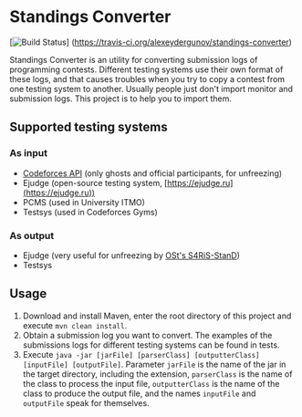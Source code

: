 # Standings Converter

[![Build Status](https://travis-ci.org/alexeydergunov/standings-converter.svg?branch=master)]
(https://travis-ci.org/alexeydergunov/standings-converter)

Standings Converter is an utility for converting submission logs of programming contests. Different testing systems use
their own format of these logs, and that causes troubles when you try to copy a contest from one testing system to
another. Usually people just don't import monitor and submission logs. This project is to help you to import them.

## Supported testing systems

### As input

- [Codeforces API](http://codeforces.com/api/help) (only ghosts and official participants, for unfreezing)
- Ejudge (open-source testing system, [https://ejudge.ru](https://ejudge.ru))
- PCMS (used in University ITMO)
- Testsys (used in Codeforces Gyms)

### As output

- Ejudge (very useful for unfreezing by [OSt's S4RiS-StanD](https://github.com/OStrekalovsky/S4RiS-StanD))
- Testsys

## Usage

1. Download and install Maven, enter the root directory of this project and execute `mvn clean install`.
2. Obtain a submission log you want to convert. The examples of the submissions logs for different testing systems can
be found in tests.
3. Execute `java -jar [jarFile] [parserClass] [outputterClass] [inputFile] [outputFile]`. Parameter `jarFile` is the
name of the jar in the target directory, including the extension, `parserClass` is the name of the class to process the
input file, `outputterClass` is the name of the class to produce the output file, and the names `inputFile` and
`outputFile` speak for themselves.
